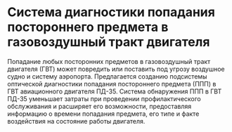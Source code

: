 # Система диагностики попадания постороннего предмета в газовоздушный тракт двигателя
Попадание любых посторонних предметов в газовоздушный тракт двигателя (ГВТ) может повредить или поставить под угрозу воздушное судно и систему аэропорта.
Предлагается созданию подсистемы оптической диагностики попадания постороннего предмета (ППП) в ГВТ авиационного двигателя ПД-35.
Система обнаружения ППП в ГВТ ПД-35 уменьшает затраты при проведении профилактического обслуживания и расширяет его возможности, предоставляя информацию о времени попадания предмета, его типе и факте воздействия на состояние работы двигателя.
